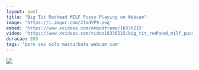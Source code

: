 ```yaml
---
layout: post
title: "Big Tit Redhead MILF Pussy Playing on Webcam"
image: 'https://i.imgur.com/Z1sdYP9.png'
embed: 'https://www.xvideos.com/embedframe/18336215'
video: 'https://www.xvideos.com/video18336215/big_tit_redhead_milf_pussy_playing_on_webcam_cams69.net'
duracao: 359
tags: 'porn sex solo masturbate webcam cam'
---
```

<a href="{{ page.url | prepend: site.baseurl | prepend: site.url }}"><img src="{{ page.image | prepend: site.baseurl | prepend: site.url }}" /></a>
